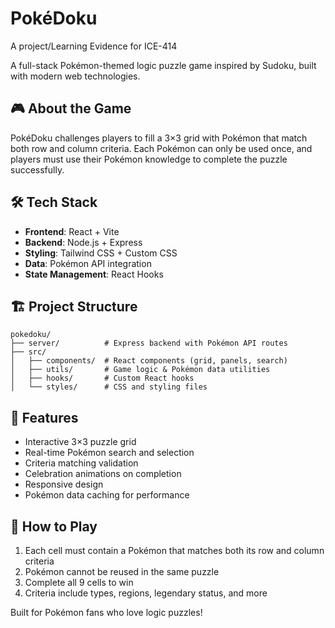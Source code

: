 # PokéDoku

A project/Learning Evidence for ICE-414

A full-stack Pokémon-themed logic puzzle game inspired by Sudoku, built with modern web technologies.

## 🎮 About the Game

PokéDoku challenges players to fill a 3×3 grid with Pokémon that match both row and column criteria. Each Pokémon can only be used once, and players must use their Pokémon knowledge to complete the puzzle successfully.

## 🛠️ Tech Stack

- **Frontend**: React + Vite
- **Backend**: Node.js + Express
- **Styling**: Tailwind CSS + Custom CSS
- **Data**: Pokémon API integration
- **State Management**: React Hooks

## 🏗️ Project Structure

```
pokedoku/
├── server/          # Express backend with Pokémon API routes
├── src/
│   ├── components/  # React components (grid, panels, search)
│   ├── utils/       # Game logic & Pokémon data utilities
│   ├── hooks/       # Custom React hooks
│   └── styles/      # CSS and styling files
```

## 🚀 Features

- Interactive 3×3 puzzle grid
- Real-time Pokémon search and selection
- Criteria matching validation
- Celebration animations on completion
- Responsive design
- Pokémon data caching for performance

## 🎯 How to Play

1. Each cell must contain a Pokémon that matches both its row and column criteria
2. Pokémon cannot be reused in the same puzzle
3. Complete all 9 cells to win
4. Criteria include types, regions, legendary status, and more

Built for Pokémon fans who love logic puzzles!  
